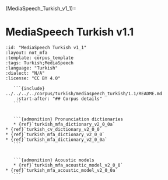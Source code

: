 
(MediaSpeech_Turkish_v1_1)=
# MediaSpeech Turkish v1.1

``````{corpus} MediaSpeech Turkish v1.1
:id: "MediaSpeech Turkish v1_1"
:layout: not_mfa
:template: corpus_template
:tags: Turkish;MediaSpeech
:language: "Turkish"
:dialect: "N/A"
:license: "CC BY 4.0"

   ```{include} ../../../../corpus/turkish/mediaspeech_turkish/1.1/README.md
    :start-after: "## Corpus details"
   ```


   ```{admonition} Pronunciation dictionaries
   * {ref}`turkish_mfa_dictionary_v2_0_0a`
* {ref}`turkish_cv_dictionary_v2_0_0`
* {ref}`turkish_mfa_dictionary_v2_0_0`
* {ref}`turkish_mfa_dictionary_v2_0_0a`
   ```


   ```{admonition} Acoustic models
   * {ref}`turkish_mfa_acoustic_model_v2_0_0`
* {ref}`turkish_mfa_acoustic_model_v2_0_0a`
   ```
``````
